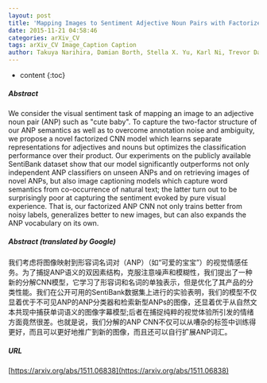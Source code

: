 ```yaml
---
layout: post
title: 'Mapping Images to Sentiment Adjective Noun Pairs with Factorized Neural Nets'
date: 2015-11-21 04:58:46
categories: arXiv_CV
tags: arXiv_CV Image_Caption Caption
author: Takuya Narihira, Damian Borth, Stella X. Yu, Karl Ni, Trevor Darrell
---
```


* content
{:toc}

##### Abstract
We consider the visual sentiment task of mapping an image to an adjective noun pair (ANP) such as "cute baby". To capture the two-factor structure of our ANP semantics as well as to overcome annotation noise and ambiguity, we propose a novel factorized CNN model which learns separate representations for adjectives and nouns but optimizes the classification performance over their product. Our experiments on the publicly available SentiBank dataset show that our model significantly outperforms not only independent ANP classifiers on unseen ANPs and on retrieving images of novel ANPs, but also image captioning models which capture word semantics from co-occurrence of natural text; the latter turn out to be surprisingly poor at capturing the sentiment evoked by pure visual experience. That is, our factorized ANP CNN not only trains better from noisy labels, generalizes better to new images, but can also expands the ANP vocabulary on its own.

##### Abstract (translated by Google)
我们考虑将图像映射到形容词名词对（ANP）（如“可爱的宝宝”）的视觉情感任务。为了捕捉ANP语义的双因素结构，克服注意噪声和模糊性，我们提出了一种新的分解CNN模型，它学习了形容词和名词的单独表示，但是优化了其产品的分类性能。我们在公开可用的SentiBank数据集上进行的实验表明，我们的模型不仅显着优于不可见ANP的ANP分类器和检索新型ANPs的图像，还显着优于从自然文本共现中捕获单词语义的图像字幕模型;后者在捕捉纯粹的视觉体验所引发的情绪方面竟然很差。也就是说，我们分解的ANP CNN不仅可以从嘈杂的标签中训练得更好，而且可以更好地推广到新的图像，而且还可以自行扩展ANP词汇。

##### URL
[https://arxiv.org/abs/1511.06838](https://arxiv.org/abs/1511.06838)

